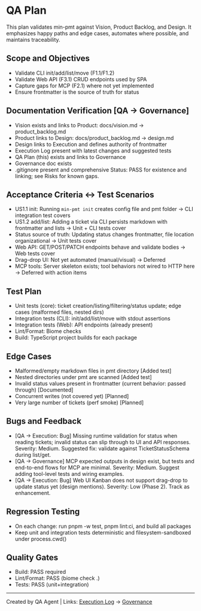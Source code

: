 # QA Plan

This plan validates min-pmt against Vision, Product Backlog, and Design. It emphasizes happy paths and edge cases, automates where possible, and maintains traceability.

## Scope and Objectives
- Validate CLI init/add/list/move (F1.1/F1.2)
- Validate Web API (F3.1) CRUD endpoints used by SPA
- Capture gaps for MCP (F2.1) where not yet implemented
- Ensure frontmatter is the source of truth for status

## Documentation Verification [QA → Governance]
- Vision exists and links to Product: docs/vision.md → product_backlog.md
- Product links to Design: docs/product_backlog.md → design.md
- Design links to Execution and defines authority of frontmatter
- Execution Log present with latest changes and suggested tests
- QA Plan (this) exists and links to Governance
- Governance doc exists
- .gitignore present and comprehensive
Status: PASS for existence and linking; see Risks for known gaps.

## Acceptance Criteria ↔ Test Scenarios
- US1.1 init: Running `min-pmt init` creates config file and pmt folder → CLI integration test covers
- US1.2 add/list: Adding a ticket via CLI persists markdown with frontmatter and lists → Unit + CLI tests cover
- Status source of truth: Updating status changes frontmatter, file location organizational → Unit tests cover
- Web API: GET/POST/PATCH endpoints behave and validate bodies → Web tests cover
- Drag-drop UI: Not yet automated (manual/visual) → Deferred
- MCP tools: Server skeleton exists; tool behaviors not wired to HTTP here → Deferred with action items

## Test Plan
- Unit tests (core): ticket creation/listing/filtering/status update; edge cases (malformed files, nested dirs)
- Integration tests (CLI): init/add/list/move with stdout assertions
- Integration tests (Web): API endpoints (already present)
- Lint/Format: Biome checks
- Build: TypeScript project builds for each package

## Edge Cases
- Malformed/empty markdown files in pmt directory [Added test]
- Nested directories under pmt are scanned [Added test]
- Invalid status values present in frontmatter (current behavior: passed through) [Documented]
- Concurrent writes (not covered yet) [Planned]
- Very large number of tickets (perf smoke) [Planned]

## Bugs and Feedback
- [QA → Execution: Bug] Missing runtime validation for status when reading tickets; invalid status can slip through to UI and API responses. Severity: Medium. Suggested fix: validate against TicketStatusSchema during list/get.
- [QA → Governance] MCP expected outputs in design exist, but tests and end-to-end flows for MCP are minimal. Severity: Medium. Suggest adding tool-level tests and wiring examples.
- [QA → Execution: Bug] Web UI Kanban does not support drag-drop to update status yet (design mentions). Severity: Low (Phase 2). Track as enhancement.

## Regression Testing
- On each change: run pnpm -w test, pnpm lint:ci, and build all packages
- Keep unit and integration tests deterministic and filesystem-sandboxed under process.cwd()

## Quality Gates
- Build: PASS required
- Lint/Format: PASS (biome check .)
- Tests: PASS (unit+integration)

---
Created by QA Agent | Links: [Execution Log](execution_log.md) → [Governance](governance_traceability.md)
